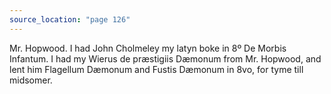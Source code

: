 ```yaml
---
source_location: "page 126"
---
```

Mr. Hopwood. I had John Cholmeley my latyn boke in 8º De Morbis Infantum. I had
my Wierus de præstigiis Dæmonum from Mr. Hopwood, and lent him Flagellum
Dæmonum and Fustis Dæmonum in 8vo, for tyme till midsomer.
